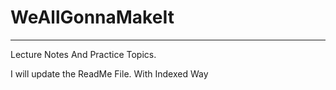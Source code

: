 # WeAllGonnaMakeIt
---
Lecture Notes And Practice Topics.

I will update the ReadMe File. With Indexed Way
